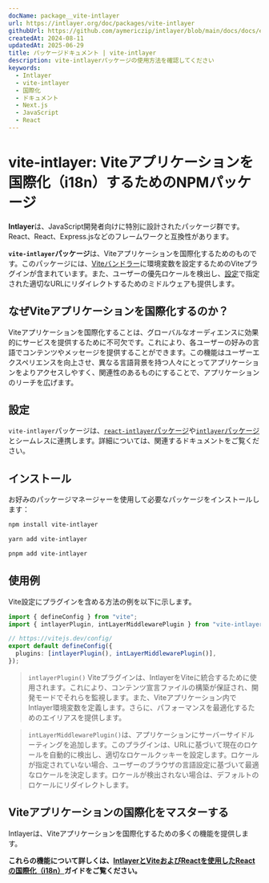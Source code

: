 ```yaml
---
docName: package__vite-intlayer
url: https://intlayer.org/doc/packages/vite-intlayer
githubUrl: https://github.com/aymericzip/intlayer/blob/main/docs/docs/en/packages/vite-intlayer/index.md
createdAt: 2024-08-11
updatedAt: 2025-06-29
title: パッケージドキュメント | vite-intlayer
description: vite-intlayerパッケージの使用方法を確認してください
keywords:
  - Intlayer
  - vite-intlayer
  - 国際化
  - ドキュメント
  - Next.js
  - JavaScript
  - React
---
```


# vite-intlayer: Viteアプリケーションを国際化（i18n）するためのNPMパッケージ

**Intlayer**は、JavaScript開発者向けに特別に設計されたパッケージ群です。React、React、Express.jsなどのフレームワークと互換性があります。

**`vite-intlayer`パッケージ**は、Viteアプリケーションを国際化するためのものです。このパッケージには、[Viteバンドラー](https://vitejs.dev/guide/why.html#why-bundle-for-production)に環境変数を設定するためのViteプラグインが含まれています。また、ユーザーの優先ロケールを検出し、[設定](https://github.com/aymericzip/intlayer/blob/main/docs/docs/ja/configuration.md)で指定された適切なURLにリダイレクトするためのミドルウェアも提供します。

## なぜViteアプリケーションを国際化するのか？

Viteアプリケーションを国際化することは、グローバルなオーディエンスに効果的にサービスを提供するために不可欠です。これにより、各ユーザーの好みの言語でコンテンツやメッセージを提供することができます。この機能はユーザーエクスペリエンスを向上させ、異なる言語背景を持つ人々にとってアプリケーションをよりアクセスしやすく、関連性のあるものにすることで、アプリケーションのリーチを広げます。

## 設定

`vite-intlayer`パッケージは、[`react-intlayer`パッケージ](https://github.com/aymericzip/intlayer/blob/main/docs/docs/ja/packages/react-intlayer/index.md)や[`intlayer`パッケージ](https://github.com/aymericzip/intlayer/blob/main/docs/docs/ja/packages/intlayer/index.md)とシームレスに連携します。詳細については、関連するドキュメントをご覧ください。

## インストール

お好みのパッケージマネージャーを使用して必要なパッケージをインストールします：

```bash packageManager="npm"
npm install vite-intlayer
```

```bash packageManager="yarn"
yarn add vite-intlayer
```

```bash packageManager="pnpm"
pnpm add vite-intlayer
```

## 使用例

Vite設定にプラグインを含める方法の例を以下に示します。

```typescript fileName="vite.config.ts"
import { defineConfig } from "vite";
import { intlayerPlugin, intLayerMiddlewarePlugin } from "vite-intlayer";

// https://vitejs.dev/config/
export default defineConfig({
  plugins: [intlayerPlugin(), intLayerMiddlewarePlugin()],
});
```

> `intlayerPlugin()` Viteプラグインは、IntlayerをViteに統合するために使用されます。これにより、コンテンツ宣言ファイルの構築が保証され、開発モードでそれらを監視します。また、Viteアプリケーション内でIntlayer環境変数を定義します。さらに、パフォーマンスを最適化するためのエイリアスを提供します。

> `intLayerMiddlewarePlugin()`は、アプリケーションにサーバーサイドルーティングを追加します。このプラグインは、URLに基づいて現在のロケールを自動的に検出し、適切なロケールクッキーを設定します。ロケールが指定されていない場合、ユーザーのブラウザの言語設定に基づいて最適なロケールを決定します。ロケールが検出されない場合は、デフォルトのロケールにリダイレクトします。

## Viteアプリケーションの国際化をマスターする

Intlayerは、Viteアプリケーションを国際化するための多くの機能を提供します。

**これらの機能について詳しくは、[IntlayerとViteおよびReactを使用したReactの国際化（i18n）](https://github.com/aymericzip/intlayer/blob/main/docs/docs/ja/intlayer_with_vite+react.md)ガイドをご覧ください。**
